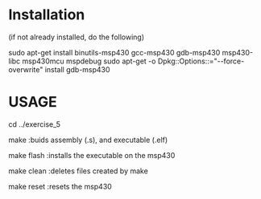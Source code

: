 # Installation
(if not already installed, do the following)

sudo apt-get install binutils-msp430 gcc-msp430 gdb-msp430 msp430-libc msp430mcu mspdebug 
sudo apt-get -o Dpkg::Options::="--force-overwrite" install gdb-msp430 


# USAGE  

cd ../exercise_5
                                                                                                           
make         :buids assembly (.s), and executable (.elf)
                            
make flash   :installs the executable on the msp430
                           
make clean   :deletes files created by make
                           
make reset   :resets the msp430 

